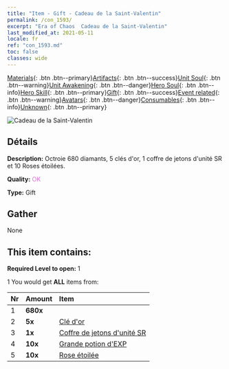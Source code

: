 ```yaml
---
title: "Item - Gift - Cadeau de la Saint-Valentin"
permalink: /con_1593/
excerpt: "Era of Chaos  Cadeau de la Saint-Valentin"
last_modified_at: 2021-05-11
locale: fr
ref: "con_1593.md"
toc: false
classes: wide
---
```

 [Materials](/ItemsFR/){: .btn .btn--primary}[Artifacts](/ItemsFR/Artifacts/){: .btn .btn--success}[Unit Soul](/ItemsFR/UnitSoul/){: .btn .btn--warning}[Unit Awakening](/ItemsFR/UnitAwakening/){: .btn .btn--danger}[Hero Soul](/ItemsFR/HeroSoul/){: .btn .btn--info}[Hero Skill](/ItemsFR/HeroSkill/){: .btn .btn--primary}[Gift](/ItemsFR/Gift/){: .btn .btn--success}[Event related](/ItemsFR/Events/){: .btn .btn--warning}[Avatars](/ItemsFR/Avatars/){: .btn .btn--danger}[Consumables](/ItemsFR/Consumables/){: .btn .btn--info}[Unknown](/ItemsFR/Unknown/){: .btn .btn--primary}

 ![Cadeau de la Saint-Valentin](/images/t/i_907205.png)

## Détails
 **Description:** Octroie 680 diamants, 5 clés d'or, 1 coffre de jetons d'unité SR et 10 Roses étoilées.

 **Quality:** <span style="color: #DA70D6">OK</span>

 **Type:** Gift

## Gather

  None

## This item contains:

 **Required Level to open:** 1

 1 You would get **ALL** items  from:

  | Nr | Amount |     Item    |
  |:---|:-------|:------------|
  | 1 |  **680x** | <i class="fas fa-gem"/> |  | 
  | 2 |  **5x** | [Clé d'or](/ItemsFR/con_783/) |  | 
  | 3 |  **1x** | [Coffre de jetons d'unité SR](/ItemsFR/con_1597/) |  | 
  | 4 |  **10x** | [Grande potion d'EXP](/ItemsFR/con_702/) |  | 
  | 5 |  **10x** | [Rose étoilée](/ItemsFR/con_812/) |  | 
